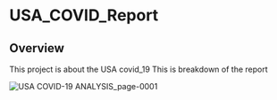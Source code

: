 ﻿# USA_COVID_Report
## Overview 
This project is about the USA covid_19
This is breakdown of the report

![USA COVID-19 ANALYSIS_page-0001](https://github.com/user-attachments/assets/79e700f1-7516-4f00-a49f-36c998fec336)
